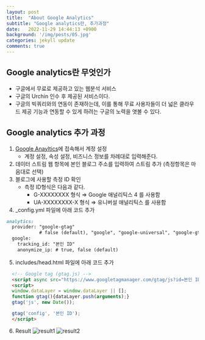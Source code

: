 ```yaml
---
layout: post
title:  "About Google Analytics"
subtitle: "Google analytics란, 추가과정"
date:   2022-11-29 14:44:13 +0900
background: '/img/posts/05.jpg'
categories: jekyll update
comments: true
---
```


## Google analytics란 무엇인가

- 구글에서 무료로 제공하고 있는 웹분석 서비스
- 구글의 Urchin 인수 후 제공된 서비스이다.
- 구글의 빅쿼리와의 연동이 존재하는데, 이를 통해 무료 사용자들이 더 넓은 클라우드 제공 기능과 연동할 수 있게 하려는 구글의 노력을 엿볼 수 있다.


## Google analytics 추가 과정

1. [Google Anayltics](https://analytics.google.com/analytics/web/provision/?hl=ko&pli=1#/provision)에 접속해서 계정 설정
    - 계정 설정, 속성 설정, 비즈니스 정보를 차례대로 입력해준다.
2. 데이터 스트림 웹 항목에 본인 블로그 주소를 입력하여 스트림 추가 (측정항목은 마음대로 선택)
3. 블로그에 사용할 측정 ID 확인
    - 측정 ID형식은 다음과 같다.
        - G-XXXXXXXX 형식 ⇒ Google 애널리틱스 4 를 사용함
        - UA-XXXXXXXX-X 형식 ⇒ 유니버설 애널리틱스 를 사용함
4. _config.yml 파일에 아래 코드 추가
```markdown
analytics:
  provider: "google-gtag" 
            # false (default), "google", "google-universal", "google-gtag", "custom"
  google:
    tracking_id: "본인 ID"
    anonymize_ip: # true, false (default)
```
5. includes/head.html 파일에 아래 코드 추가
```html
  <!-- Google tag (gtag.js) -->
  <script async src="https://www.googletagmanager.com/gtag/js?id=본인 ID"></script>
  <script>
  window.dataLayer = window.dataLayer || [];
  function gtag(){dataLayer.push(arguments);}
  gtag('js', new Date());

  gtag('config', '본인 ID');
  </script>
```
6. Result
![result1](file:///home/jimin/result1.png)
![result2](file:///home/jimin/result2.png)